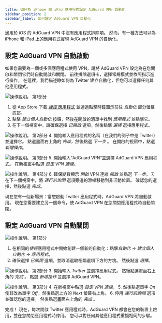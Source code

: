 ```yaml
---
title: 如何為 iPhone 和 iPad 應用程式設定 AdGuard VPN 自動化
sidebar_position: 2
sidebar_label: 如何設定 AdGuard VPN 自動化
---
```


適用於 iOS 的 AdGuard VPN 中沒有應用程式排除項。 然而，有一種方法可以為 iPhone 和 iPad 上的應用程式實現 AdGuard VPN 的自動化。

## 設定 AdGuard VPN 自動啟動

如果您需要為一個或多個應用程式使用 VPN，請將 AdGuard VPN 設定為在您開啟和關閉它們時自動開啟和關閉。 前往排除選項卡，選擇常規模式並依照指示進行操作。 在這裡，我們描述瞭如何為 Twitter 建立自動化，但您可以選擇任何其他應用程式。

![操作說明。 第1部分](https://cdn.adguardvpn.com/public/Adguard/Blog/VPNauto/vpn_on1_en.jpg)

1. 從 App Store 下載 [ *捷徑* 應用程式](https://apps.apple.com/us/app/shortcuts/id915249334) 並透過點擊時鐘圖示前往 *自動化* 部分螢幕底部。
2. 點擊 *建立個人自動化* 按鈕，然後在開啟的清單中找到 *應用程式* 並點擊它。
3. 在下一個視窗中，請確保選擇 *已開啟* 選項，然後點擊 *選擇* 選擇應用程式。

![操作說明。 第2部分](https://cdn.adguardvpn.com/public/Adguard/Blog/VPNauto/vpn_on2_en.jpg)
4. 開始輸入應用程式的名稱（在我們的例子中是 Twitter）並選擇它。 點選畫面右上角的 *完成*，然後點選 *下一步* 。 在開啟的視窗中，點選 *新增操作*。

![操作說明。 第3部分](https://cdn.adguardvpn.com/public/Adguard/Blog/VPNauto/vpn_on3_en.jpg)
5. 開始輸入“AdGuard VPN”並選擇 AdGuard VPN 應用程式。 在新視窗中點選 *設定 VPN 連線*。

![操作說明。 第4部分](https://cdn.adguardvpn.com/public/Adguard/Blog/VPNauto/vpn_on4_en.jpg)
6. 確保變數顯示 *開啟* VPN 連線 *開啟* 並點選 *下一步*。
7. 在下一個視窗中，將 *運行前詢問* 選項旁邊的滑桿移動到非活動位置。 確認您的選擇，然後點選 *完成*。

現在您有一個新場景：當您啟動 Twitter 應用程式時，AdGuard VPN 將自動啟用。 現在您需要建立另一個命令，使 AdGuard VPN 在您關閉應用程式時自動關閉。

## 設定 AdGuard VPN 自動關閉

![操作說明。 第1部分](https://cdn.adguardvpn.com/public/Adguard/Blog/VPNauto/vpn_off1_en.jpg)

1. 在相同的*捷徑*應用程式中開始創建一個新的自動化：點擊*自動化* → *建立個人自動化* → *應用程式*。
2. 確保選擇 *已關閉* 選項，並取消選取相鄰選項下方的方塊。 然後點選 *選擇*。

![操作說明。 第2部分](https://cdn.adguardvpn.com/public/Adguard/Blog/VPNauto/vpn_off2_en.jpg)
3. 開始輸入 *Twitter* 並選擇應用程式。 然後點選畫面右上角的 *完成* 。 點選 *新增操作* 並選擇 AdGuard VPN。

![操作說明。 第3部分](https://cdn.adguardvpn.com/public/Adguard/Blog/VPNauto/vpn_off3_en.jpg)
4. 在新視窗中點選 *設定 VPN 連線*。
5. 然後點選單字 *On* 使其改為單字 *Off*，然後點選上方的 *Next* 螢幕右上角。
6. 停用 *運行前詢問* 選項並確認您的選擇。 然後點選畫面右上角的 *完成* 。

完成！ 現在，每次開啟 Twitter 應用程式時，AdGuard VPN 都會在您的裝置上啟用，並在您關閉應用程式時停用。 您可以對任何其他應用程式重複相同的步驟。
